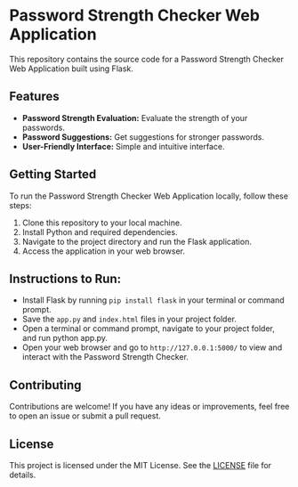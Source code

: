 # Password Strength Checker Web Application

This repository contains the source code for a Password Strength Checker Web Application built using Flask.

## Features

- **Password Strength Evaluation:** Evaluate the strength of your passwords.
- **Password Suggestions:** Get suggestions for stronger passwords.
- **User-Friendly Interface:** Simple and intuitive interface.

## Getting Started

To run the Password Strength Checker Web Application locally, follow these steps:

1. Clone this repository to your local machine.
2. Install Python and required dependencies.
3. Navigate to the project directory and run the Flask application.
4. Access the application in your web browser. 

## Instructions to Run:

- Install Flask by running `pip install flask` in your terminal or command prompt.
- Save the `app.py` and `index.html` files in your project folder.
- Open a terminal or command prompt, navigate to your project folder, and run python app.py.
- Open your web browser and go to `http://127.0.0.1:5000/` to view and interact with the Password Strength Checker.


## Contributing

Contributions are welcome! If you have any ideas or improvements, feel free to open an issue or submit a pull request.

## License

This project is licensed under the MIT License. See the [LICENSE](LICENSE) file for details.
